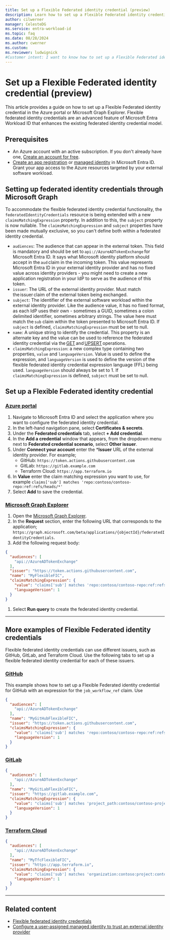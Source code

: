 ```yaml
---
title: Set up a Flexible Federated identity credential (preview)
description: Learn how to set up a Flexible Federated identity credential in the Azure portal or Microsoft Graph Explorer.
author: cilwerner
manager: CelesteDG
ms.service: entra-workload-id
ms.topic: faq
ms.date: 08/28/2024
ms.author: cwerner
ms.custom: 
ms.reviewer: ludwignick
#Customer intent: I want to know how to set up a Flexible Federated identity credential in the Azure portal or Microsoft Graph Explorer.
---
```


# Set up a Flexible Federated identity credential (preview)

This article provides a guide on how to set up a Flexible Federated identity credential in the Azure portal or Microsoft Graph Explorer. Flexible federated identity credentials are an advanced feature of Microsoft Entra Workload ID that enhances the existing federated identity credential model.

## Prerequisites

- An Azure account with an active subscription. If you don't already have one, [Create an account for free](https://azure.microsoft.com/free/?WT.mc_id=A261C142F).
- [Create an app registration](~/identity-platform/quickstart-register-app.md) or [managed identity](/entra/identity/managed-identities-azure-resources/overview) in Microsoft Entra ID.  Grant your app access to the Azure resources targeted by your external software workload.

## Setting up federated identity credentials through Microsoft Graph

To accommodate the flexible federated identity credential functionality, the `federatedIdentityCredentials` resource is being extended with a new `claimsMatchingExpression` property. In addition to this, the `subject` property is now nullable. The `claimsMatchingExpression` and `subject` properties have been made mutually exclusive, so you can't define both within a federated identity credential.

- `audiences`: The audience that can appear in the external token. This field is mandatory and should be set to `api://AzureADTokenExchange` for Microsoft Entra ID. It says what Microsoft identity platform should accept in the `aud` claim in the incoming token. This value represents Microsoft Entra ID in your external identity provider and has no fixed value across identity providers - you might need to create a new application registration in your IdP to serve as the audience of this token. 
- `issuer`: The URL of the external identity provider. Must match the issuer claim of the external token being exchanged. 
- `subject`: The identifier of the external software workload within the external identity provider. Like the audience value, it has no fixed format, as each IdP uses their own - sometimes a GUID, sometimes a colon delimited identifier, sometimes arbitrary strings. The value here must match the `sub` claim within the token presented to Microsoft Entra ID. If `subject` is defined, `claimsMatchingExpression` must be set to null.  
- `name`: A unique string to identify the credential. This property is an alternate key and the value can be used to reference the federated identity credential via the [GET](/graph/api/federatedidentitycredential-get) and [UPSERT](/graph/api/federatedidentitycredential-upsert) operations. 
- `claimsMatchingExpression`: a new complex type containing two properties, `value` and `languageVersion`. Value is used to define the expression, and `languageVersion` is used to define the version of the flexible federated identity credential expression language (FFL) being used. `languageVersion` should always be set to 1. If `claimsMatchingExpression` is defined, `subject` must be set to null. 

## Set up a Flexible Federated identity credential

### [Azure portal](#tab/azure-portal)

1. Navigate to Microsoft Entra ID and select the application where you want to configure the federated identity credential.
1. In the left-hand navigation pane, select **Certificates & secrets**.
1. Under the **Federated credentials** tab, select **+ Add credential**.
1. In the **Add a credential** window that appears, from the dropdown menu next to **Federated credential scenario**, select **Other issuer**.
1. Under **Connect your account** enter the ***Issuer** URL of the external identity provider. For example;
    - GitHub: `https://token.actions.githubusercontent.com`
    - GitLab: `https://gitlab.example.com`
    - Terraform Cloud: `https://app.terraform.io`
1. In **Value** enter the claim matching expression you want to use, for example `claims['sub'] matches 'repo:contoso/contoso-repo:ref:refs/heads/*'`
1. Select **Add** to save the credential.

### [Microsoft Graph Explorer](#tab/graph-explorer)

1. Open the [Microsoft Graph Explorer](https://developer.microsoft.com/en-us/graph/graph-explorer).
1. In the **Request** section, enter the following URL that corresponds to the application; `https://graph.microsoft.com/beta/applications/{objectId}/federatedIdentityCredentials`.
1. Add the following request body:

```json
{
  "audiences": [
    "api://AzureADTokenExchange"
  ],
  "issuer": "https://token.actions.githubusercontent.com",
  "name": "MyFlexibleFIC",
  "claimsMatchingExpression": {
    "value": "claims['sub'] matches 'repo:contoso/contoso-repo:ref:refs/heads/*'",
    "languageVersion": 1
  }
}
```

1. Select **Run query** to create the federated identity credential.
---

## More examples of Flexible Federated identity credentials

Flexible federated identity credentials can use different issuers, such as GitHub, GitLab, and Terraform Cloud. Use the following tabs to set up a flexible federated identity credential for each of these issuers.

### [GitHub](#tab/github)

This example shows how to set up a Flexible Federated identity credential for GitHub with an expression for the `job_workflow_ref` claim. Use 

```json
{
  "audiences": [
    "api://AzureADTokenExchange"
  ],
  "name": "MyGitHubFlexibleFIC",
  "issuer": "https://token.actions.githubusercontent.com",
  "claimsMatchingExpression": {
    "value": "claims['sub'] matches 'repo:contoso/contoso-repo:ref:refs/heads/*' and claims['job_workflow_ref'] matches 'contoso/contoso-prod/.github/workflows/*.yml@refs/heads/main'",
    "languageVersion": 1
  }
}
```

### [GitLab](#tab/gitlab)

```json
{
  "audiences": [
    "api://AzureADTokenExchange"
  ],
  "name": "MyGitLabFlexibleFIC",
  "issuer": "https://gitlab.example.com",
  "claimsMatchingExpression": {
    "value": "claims['sub'] matches 'project_path:contoso/contoso-project:ref_type:branch:ref:main'",
    "languageVersion": 1
  }
}
```

### [Terraform Cloud](#tab/terraform-cloud)

```json
{
  "audiences": [
    "api://AzureADTokenExchange"
  ],
  "name": "MyTfcFlexibleFIC",
  "issuer": "https://app.terraform.io",
  "claimsMatchingExpression": {
    "value": "claims['sub'] matches 'organization:contoso:project:contoso-proj:workspace:wrk-1:run_phase:*'",
    "languageVersion": 1
  }
}
```
---

## Related content

- [Flexible federated identity credentials](./workload-identities-flexible-federated-identity-credentials.md)
- [Configure a user-assigned managed identity to trust an external identity provider](./workload-identity-federation-create-trust-user-assigned-managed-identity.md)